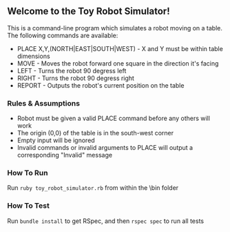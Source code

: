 ## Welcome to the Toy Robot Simulator!

This is a command-line program which simulates a robot moving on a table. The following commands are available:

* PLACE X,Y,(NORTH|EAST|SOUTH|WEST) - X and Y must be within table dimensions
* MOVE - Moves the robot forward one square in the direction it's facing
* LEFT - Turns the robot 90 degress left
* RIGHT - Turns the robot 90 degress right
* REPORT - Outputs the robot's current position on the table

### Rules & Assumptions

* Robot must be given a valid PLACE command before any others will work
* The origin (0,0) of the table is in the south-west corner
* Empty input will be ignored
* Invalid commands or invalid arguments to PLACE will output a corresponding "Invalid" message

### How To Run

Run `ruby toy_robot_simulator.rb` from within the \bin folder


### How To Test

Run `bundle install` to get RSpec, and then `rspec spec` to run all tests
